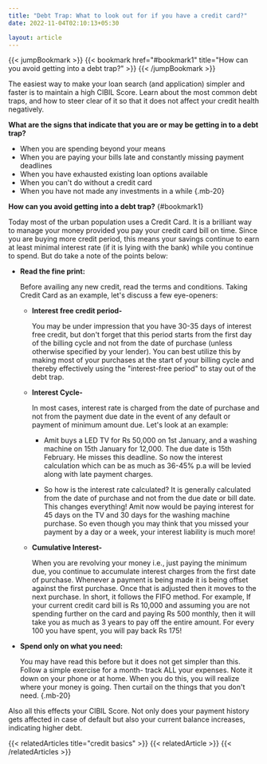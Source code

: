 ```yaml
---
title: "Debt Trap: What to look out for if you have a credit card?"
date: 2022-11-04T02:10:13+05:30

layout: article
---
```


{{< jumpBookmark >}}
  {{< bookmark href="#bookmark1" title="How can you avoid getting into a debt trap?" >}}
{{< /jumpBookmark >}}

The easiest way to make your loan search (and application) simpler and faster is to maintain a high CIBIL Score. Learn about the most common debt traps, and how to steer clear of it so that it does not affect your credit health negatively.

**What are the signs that indicate that you are or may be getting in to a debt trap?**
  * When you are spending beyond your means
  * When you are paying your bills late and constantly missing payment deadlines
  * When you have exhausted existing loan options available
  * When you can't do without a credit card
  * When you have not made any investments in a while
  {.mb-20}

**How can you avoid getting into a debt trap?**
{#bookmark1}

Today most of the urban population uses a Credit Card. It is a brilliant way to manage your money provided you pay your credit card bill on time. Since you are buying more credit period, this means your savings continue to earn at least minimal interest rate (if it is lying with the bank) while you continue to spend. But do take a note of the points below:

* **Read the fine print:**

  Before availing any new credit, read the terms and conditions. Taking Credit Card as an example, let's discuss a few eye-openers:

  * **Interest free credit period-**

    You may be under impression that you have 30-35 days of interest free credit, but don't forget that this period starts from the first day of the billing cycle and not from the date of purchase (unless otherwise specified by your lender). You can best utilize this by making most of your purchases at the start of your billing cycle and thereby effectively using the "interest-free period" to stay out of the debt trap.

  * **Interest Cycle-**
  
    In most cases, interest rate is charged from the date of purchase and not from the payment due date in the event of any default or payment of minimum amount due. Let's look at an example:

    * Amit buys a LED TV for Rs 50,000 on 1st January, and a washing machine on 15th January for 12,000. The due date is 15th February. He misses this deadline. So now the interest calculation which can be as much as 36-45% p.a will be levied along with late payment charges.

    * So how is the interest rate calculated? It is generally calculated from the date of purchase and not from the due date or bill date. This changes everything! Amit now would be paying interest for 45 days on the TV and 30 days for the washing machine purchase. So even though you may think that you missed your payment by a day or a week, your interest liability is much more!

  * **Cumulative Interest-**

    When you are revolving your money i.e., just paying the minimum due, you continue to accumulate interest charges from the first date of purchase. Whenever a payment is being made it is being offset against the first purchase. Once that is adjusted then it moves to the next purchase. In short, it follows the FIFO method. For example, If your current credit card bill is Rs 10,000 and assuming you are not spending further on the card and paying Rs 500 monthly, then it will take you as much as 3 years to pay off the entire amount. For every 100 you have spent, you will pay back Rs 175!

* **Spend only on what you need:**

  You may have read this before but it does not get simpler than this. Follow a simple exercise for a month- track ALL your expenses. Note it down on your phone or at home. When you do this, you will realize where your money is going. Then curtail on the things that you don't need.
{.mb-20}

Also all this effects your CIBIL Score. Not only does your payment history gets affected in case of default but also your current balance increases, indicating higher debt.


{{< relatedArticles title="credit basics" >}}
  {{< relatedArticle >}}
{{< /relatedArticles >}}